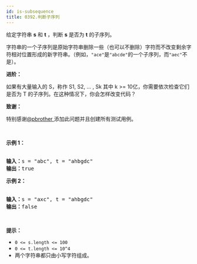 ```yaml
---
id: is-subsequence
title: 0392.判断子序列
---
```

给定字符串 **s** 和 **t** ，判断 **s** 是否为 **t** 的子序列。

字符串的一个子序列是原始字符串删除一些（也可以不删除）字符而不改变剩余字符相对位置形成的新字符串。（例如，<code>&#34;ace&#34;</code>是<code>&#34;abcde&#34;</code>的一个子序列，而<code>&#34;aec&#34;</code>不是）。

**进阶：**

如果有大量输入的 S，称作 S1, S2, ... , Sk 其中 k &gt;= 10亿，你需要依次检查它们是否为 T 的子序列。在这种情况下，你会怎样改变代码？

**致谢：**

特别感谢[@pbrother ](https://leetcode.com/pbrother/)添加此问题并且创建所有测试用例。

 

**示例 1：**


<pre><br/><strong>输入：</strong>s = &#34;abc&#34;, t = &#34;ahbgdc&#34;<br/><strong>输出：</strong>true<br/></pre>

**示例 2：**


<pre><br/><strong>输入：</strong>s = &#34;axc&#34;, t = &#34;ahbgdc&#34;<br/><strong>输出：</strong>false<br/></pre>

 

**提示：**


- <code>0 &lt;= s.length &lt;= 100</code>
- <code>0 &lt;= t.length &lt;= 10^4</code>
- 两个字符串都只由小写字符组成。

